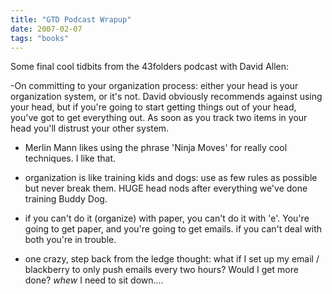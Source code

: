 ```yaml
---
title: "GTD Podcast Wrapup"
date: 2007-02-07
tags: "books"
---
```


Some final cool tidbits from the 43folders podcast with David Allen:

-On committing to your organization process: either your head is your organization system, or it's not. David obviously recommends against using your head, but if you're going to start getting things out of your head, you've got to get everything out. As soon as you track two items in your head you'll distrust your other system.

- Merlin Mann likes using the phrase 'Ninja Moves' for really cool techniques. I like that.

- organization is like training kids and dogs: use as few rules as possible but never break them. HUGE head nods after everything we've done training Buddy Dog.

- if you can't do it (organize) with paper, you can't do it with 'e'. You're going to get paper, and you're going to get emails. if you can't deal with both you're in trouble.

- one crazy, step back from the ledge thought: what if I set up my email / blackberry to only push emails every two hours? Would I get more done? *whew* I need to sit down....
